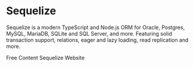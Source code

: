 # Sequelize

Sequelize is a modern TypeScript and Node.js ORM for Oracle, Postgres, MySQL, MariaDB, SQLite and SQL Server, and more. Featuring solid transaction support, relations, eager and lazy loading, read replication and more.

<ResourceGroupTitle>Free Content</ResourceGroupTitle>
<BadgeLink colorScheme='blue' badgeText='Official Website' href='https://sequelize.org/'>Sequelize Website</BadgeLink>

